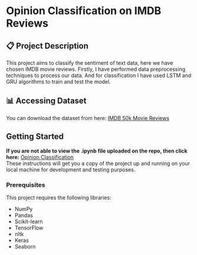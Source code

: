# **Opinion Classification on IMDB Reviews**

## 📋 **Project Description**

This project aims to classify the sentiment of text data, here we have chosen IMDB movie reviews. Firstly, I have performed data preprocessing techniques to process our data. And for classification I have used LSTM and GRU algorithms to train and test the model.

## 📊 **Accessing Dataset**

You can download the dataset from here: [IMDB 50k Movie Reviews](https://www.kaggle.com/datasets/atulanandjha/imdb-50k-movie-reviews-test-your-bert)

## **Getting Started**

**If you are not able to view the .ipynb file uploaded on the repo, then click here:** [Opinion Classification](https://nbviewer.org/github/prakharjadaun/Opinion-Classification-of-IMDB-Moview-Reviews/blob/main/Opinion%20Classification.ipynb)<br>
These instructions will get you a copy of the project up and running on your local machine for development and testing purposes.

### Prerequisites

This project requires the following libraries:

- NumPy
- Pandas
- Scikit-learn
- TensorFlow 
- nltk
- Keras
- Seaborn

